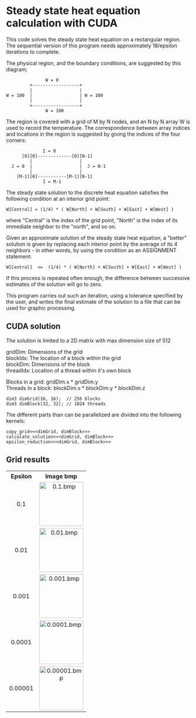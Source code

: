 # Steady state heat equation calculation with CUDA

This code solves the steady state heat equation on a rectangular region. The sequential version of this program needs approximately
18/epsilon iterations to complete.

The physical region, and the boundary conditions, are suggested
by this diagram;

```
               W = 0
         +------------------+
         |                  |
W = 100  |                  | W = 100
         |                  |
         +------------------+
               W = 100
```

The region is covered with a grid of M by N nodes, and an N by N
array W is used to record the temperature.  The correspondence between
array indices and locations in the region is suggested by giving the
indices of the four corners:

```
              I = 0
      [0][0]-------------[0][N-1]
         |                  |
  J = 0  |                  |  J = N-1
         |                  |
    [M-1][0]-----------[M-1][N-1]
              I = M-1
```
The steady state solution to the discrete heat equation satisfies the
following condition at an interior grid point:

`W[Central] = (1/4) * ( W[North] + W[South] + W[East] + W[West] )`

where "Central" is the index of the grid point, "North" is the index
of its immediate neighbor to the "north", and so on.

Given an approximate solution of the steady state heat equation, a
"better" solution is given by replacing each interior point by the
average of its 4 neighbors - in other words, by using the condition
as an ASSIGNMENT statement:

`W[Central]  <=  (1/4) * ( W[North] + W[South] + W[East] + W[West] )`

If this process is repeated often enough, the difference between successive
estimates of the solution will go to zero.

This program carries out such an iteration, using a tolerance specified by
the user, and writes the final estimate of the solution to a file that can
be used for graphic processing.

## CUDA solution

The solution is limited to a 2D matrix with max dimension size of 512

gridDim: Dimensions of the grid  
blockIdx: The location of a block within the grid  
blockDim: Dimensions of the block  
threadIdx: Location of a thread within it's own block  

Blocks in a grid: gridDim.x * gridDim.y  
Threads in a block: blockDim.x * blockDim.y * blockDim.z

```
dim3 dimGrid(16, 16);  // 256 blocks
dim3 dimBlock(32, 32); // 1024 threads
```

The different parts than can be parallelized are divided into the following kernels:

```
copy_grid<<<dimGrid, dimBlock>>>  
calculate_solution<<<dimGrid, dimBlock>>>  
epsilon_reduction<<<dimGrid, dimBlock>>>  
```

## Grid results

<style>
table {
    width:100%;
}
th, td {
    text-align: center;
}
img {
    width: 120px;
}
</style>

<table>
  <tr>
    <th>Epsilon</th>
    <th>Image bmp</th>
  </tr>
  <tr>
    <td>0.1</td>
    <td><img src="https://raw.githubusercontent.com/sergiovhe/heatedplate-cuda/master/img/0.1.bmp" alt="0.1.bmp"/></td>
  </tr>
  <tr>
    <td>0.01</td>
    <td><img src="https://raw.githubusercontent.com/sergiovhe/heatedplate-cuda/master/img/0.01.bmp" alt="0.01.bmp"/></td>
  </tr>
  <tr>
    <td>0.001</td>
    <td><img src="https://raw.githubusercontent.com/sergiovhe/heatedplate-cuda/master/img/0.001.bmp" alt="0.001.bmp"/></td>
  </tr>
  <tr>
    <td>0.0001</td>
    <td><img src="https://raw.githubusercontent.com/sergiovhe/heatedplate-cuda/master/img/0.0001.bmp" alt="0.0001.bmp"/></td>
  </tr>
  <tr>
    <td>0.00001</td>
    <td><img src="https://raw.githubusercontent.com/sergiovhe/heatedplate-cuda/master/img/0.00001.bmp" alt="0.00001.bmp"/></td>
  </tr>
</table>